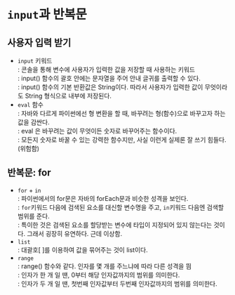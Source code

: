 # `input`과 반복문

## 사용자 입력 받기
- `input` 키워드  
: 콘솔을 통해 변수에 사용자가 입력한 값을 저장할 때 사용하는 키워드  
: input() 함수의 괄호 안에는 문자열을 주어 안내 글귀를 출력할 수 있다.  
: input() 함수의 기본 반환값은 String이다. 따라서 사용자가 입력한 값이 무엇이라도 String 형식으로 내부에 저장된다.  
- `eval` 함수  
: 자바와 다르게 파이썬에선 형 변환을 할 때, 바꾸려는 형(함수)으로 바꾸고자 하는 값을 감싼다.  
: eval 은 바꾸려는 값이 무엇이든 숫자로 바꾸어주는 함수이다.  
: 모든지 숫자로 바꿀 수 있는 강력한 함수지만, 사실 이런게 실제론 잘 쓰기 힘들다. (위험함)  

## 반복문: for
- `for` + `in`  
: 파이썬에서의 for문은 자바의 forEach문과 비슷한 성격을 보인다.  
: `for`키워드 다음에 검색된 요소를 대신할 변수명을 주고, `in`키워드 다음엔 검색할 범위를 준다.  
: 특이한 것은 검색된 요소를 할당받는 변수에 타입이 지정되어 있지 않는다는 것이다. 그래서 굉장히 유연하다. 근데 이상함.  
- `list`  
: 대괄호[ ]를 이용하여 값을 묶어주는 것이 list이다.  
- `range`  
: range() 함수와 같다. 인자를 몇 개를 주느냐에 따라 다른 성격을 띔  
: 인자가 한 개 일 땐, 0부터 해당 인자값까지의 범위를 의미한다.  
: 인자가 두 개 일 땐, 첫번째 인자값부터 두번째 인자값까지의 범위를 의미한다.  